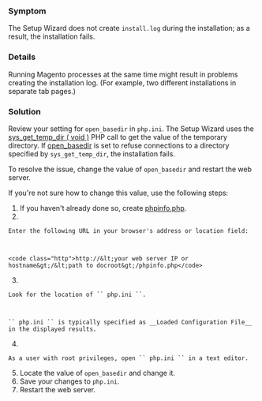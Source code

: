 <h3 id="symptom">Symptom</h3>

The Setup Wizard does not create `` install.log `` during the installation; as a result, the installation fails.

<h3 id="details">Details</h3>

Running Magento processes at the same time might result in problems creating the installation log. (For example, two different installations in separate tab pages.)

<h3 id="solution">Solution</h3>

Review your setting for `` open_basedir `` in `` php.ini ``. The Setup Wizard uses the [sys\_get\_temp\_dir ( void )](http://php.net/manual/en/function.sys-get-temp-dir.php) PHP call to get the value of the temporary directory. If [open\_basedir](http://php.net/manual/en/ini.core.php#ini.open-basedir) is set to refuse connections to a directory specified by `` sys_get_temp_dir ``, the installation fails.

To resolve the issue, change the value of `` open_basedir `` and restart the web server.

If you're not sure how to change this value, use the following steps:

1.   If you haven't already done so, create [phpinfo.php](https://devdocs.magento.com/guides/v2.3/install-gde/prereq/optional.html#install-optional-phpinfo).
2.   
    
    Enter the following URL in your browser's address or location field:
    
    
    
    <code class="http">http://&lt;your web server IP or hostname&gt;/&lt;path to docroot&gt;/phpinfo.php</code>
    
    
3.   
    
    Look for the location of `` php.ini ``.
    
    
    
    `` php.ini `` is typically specified as __Loaded Configuration File__ in the displayed results.
    
    
4.   
    
    As a user with root privileges, open `` php.ini `` in a text editor.
    
    
5.   Locate the value of `` open_basedir `` and change it.
6.   Save your changes to `` php.ini ``.
7.   Restart the web server.